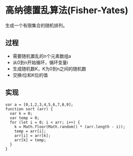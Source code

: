 # 高纳德置乱算法(Fisher-Yates)
生成一个有限集合的随机排列。
## 过程
- 需要随机置乱的n个元素数组a
- 从0到n开始循环，循环变量i
- 生成随机数K，K为0到n之间的随机数
- 交换i位和K位的值

## 实现
```
var a = [0,1,2,3,4,5,6,7,8,9];
function sort (arr) {
  var k = 0;
  var temp = 0;
  for (let i = 0; i < arr; i++) {
    k = Math.floor(Math.random() * (arr.length - i));
    temp = arr[i];
    arr[i] = arr[k];
    arr[k] = temp;
  }
}
```